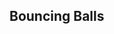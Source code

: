 ## Bouncing Balls

<script src="processing.min.js"></script>

<canvas data-processing-sources="boucing_ball_scratch.pde"></canvas>
